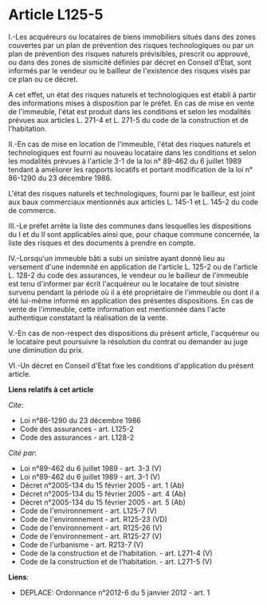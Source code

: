 # Article L125-5

I.-Les acquéreurs ou locataires de biens immobiliers situés dans des zones couvertes par un plan de prévention des risques
technologiques ou par un plan de prévention des risques naturels prévisibles, prescrit ou approuvé, ou dans des zones de
sismicité définies par décret en Conseil d'Etat, sont informés par le vendeur ou le bailleur de l'existence des risques visés
par ce plan ou ce décret.

A cet effet, un état des risques naturels et technologiques est établi à partir des informations mises à disposition par le
préfet. En cas de mise en vente de l'immeuble, l'état est produit dans les conditions et selon les modalités prévues aux
articles L. 271-4 et L. 271-5 du code de la construction et de l'habitation. 

II.-En cas de mise en location de l'immeuble, l'état des risques naturels et technologiques est fourni au nouveau locataire
dans les conditions et selon les modalités prévues à l'article 3-1 de la loi n° 89-462 du 6 juillet 1989 tendant à améliorer
les rapports locatifs et portant modification de la loi n° 86-1290 du 23 décembre 1986.

L'état des risques naturels et technologiques, fourni par le bailleur, est joint aux baux commerciaux mentionnés aux articles
L. 145-1 et L. 145-2 du code de commerce.

III.-Le préfet arrête la liste des communes dans lesquelles les dispositions du I et du II sont applicables ainsi que, pour
chaque commune concernée, la liste des risques et des documents à prendre en compte. 

IV.-Lorsqu'un immeuble bâti a subi un sinistre ayant donné lieu au versement d'une indemnité en application de l'article L.
125-2 ou de l'article L. 128-2 du code des assurances, le vendeur ou le bailleur de l'immeuble est tenu d'informer par écrit
l'acquéreur ou le locataire de tout sinistre survenu pendant la période où il a été propriétaire de l'immeuble ou dont il a
été lui-même informé en application des présentes dispositions. En cas de vente de l'immeuble, cette information est
mentionnée dans l'acte authentique constatant la réalisation de la vente.

V.-En cas de non-respect des dispositions du présent article, l'acquéreur ou le locataire peut poursuivre la résolution du
contrat ou demander au juge une diminution du prix. 

VI.-Un décret en Conseil d'Etat fixe les conditions d'application du présent article.

**Liens relatifs à cet article**

_Cite_:

  - Loi n°86-1290 du 23 décembre 1986
  - Code des assurances - art. L125-2
  - Code des assurances - art. L128-2

_Cité par_:

  - Loi n°89-462 du 6 juillet 1989 - art. 3-3 (V)
  - Loi n°89-462 du 6 juillet 1989 - art. 3-1 (V)
  - Décret n°2005-134 du 15 février 2005 - art. 1 (Ab)
  - Décret n°2005-134 du 15 février 2005 - art. 4 (Ab)
  - Décret n°2005-134 du 15 février 2005 - art. 5 (Ab)
  - Code de l'environnement - art. L125-7 (V)
  - Code de l'environnement - art. R125-23 (VD)
  - Code de l'environnement - art. R125-26 (V)
  - Code de l'environnement - art. R125-27 (V)
  - Code de l'urbanisme - art. R213-7 (V)
  - Code de la construction et de l'habitation. - art. L271-4 (V)
  - Code de la construction et de l'habitation. - art. L271-5 (V)

**Liens**:

  - DEPLACE: Ordonnance n°2012-6 du 5 janvier 2012 - art. 1
